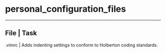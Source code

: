 # personal_configuration_files

---
File | Task
---
.vimrc | Adds indenting settings to conform to Holberton coding standards.
